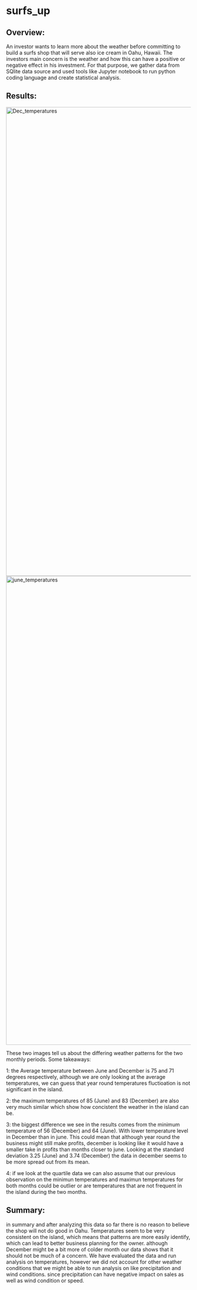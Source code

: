 # surfs_up

## Overview:
An investor wants to learn more about the weather before committing to build a surfs shop that will serve also ice cream in Oahu, Hawaii. The investors main concern is the weather and how this can have a positive or negative effect in his investment. For that purpose, we gather data from SQlite data source and used tools like Jupyter notebook to run python coding language and create statistical analysis. 

## Results:
<img width="1280" alt="Dec_temperatures" src="https://user-images.githubusercontent.com/90356052/142789900-6cb49180-d2d6-4e8f-a265-f139a9d1da7a.png">

<img width="1280" alt="june_temperatures" src="https://user-images.githubusercontent.com/90356052/142789905-b82a6b00-ac86-432f-8c9e-d7781a4f5bbb.png">

These two images tell us about the differing weather patterns for the two monthly periods. Some takeaways:

1: the Average temperature between June and December is 75 and 71 degrees respectively, although we are only looking at the average temperatures, we can guess that year round temperatures fluctioation is not significant in the island. 

2: the maximum temperatures of 85 (June) and 83 (December) are also very much similar which show how concistent the weather in the island can be.

3: the biggest difference we see in the results comes from the minimum temperature of 56 (December) and 64 (June). With lower temperature level in December than in june. This could mean that although year round the business might still make profits, december is looking like it would have a smaller take in profits than months closer to june. Looking at the standard deviation 3.25 (June) and 3.74 (December) the data in december seems to be more spread out from its mean.

4: if we look at the quartile data we can also assume that our previous observation on the minimun temperatures and maximun temperatures for both months could be outlier or are temperatures that are not frequent in the island during the two months.

## Summary:

in summary and after analyzing this data so far there is no reason to believe the shop will not do good in Oahu. Temperatures seem to be very consistent on the island, which means that patterns are more easily identify, which can lead to better business planning for the owner. although December might be a bit more of colder month our data shows that it should not be much of a concern. We have evaluated the data and run analysis on temperatures, however we did not account for other weather conditions that we might be able to run analysis on like precipitation and wind conditions. since precipitation can have negative impact on sales as well as wind condition or speed.
